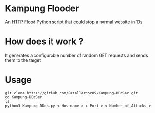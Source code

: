 # Kampung Flooder
An [HTTP Flood](https://en.m.wikipedia.org/wiki/HTTP_Flood) Python script that could stop a normal website in 10s

# How does it work ?
It generates a configurable number of random GET requests and sends them to the target

# Usage

```
git clone https://github.com/Fatallerror89/Kampung-DDoSer.git
cd Kampung-DDoSer
ls
python3 Kampung-DDos.py < Hostname > < Port > < Number_of_Attacks >
```
